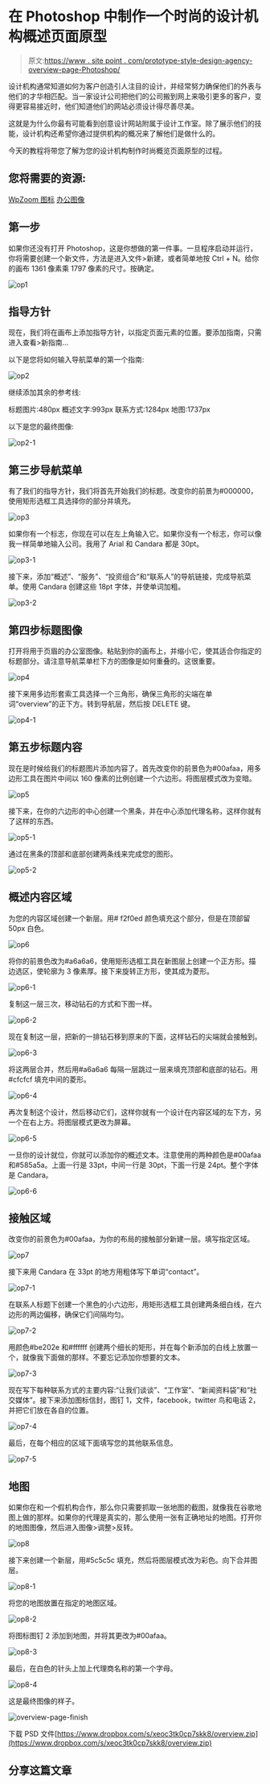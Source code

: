 # 在 Photoshop 中制作一个时尚的设计机构概述页面原型

> 原文:[https://www . site point . com/prototype-style-design-agency-overview-page-Photoshop/](https://www.sitepoint.com/prototype-stylish-design-agency-overview-page-photoshop/)

设计机构通常知道如何为客户创造引人注目的设计，并经常努力确保他们的外表与他们的才华相匹配。当一家设计公司把他们的公司搬到网上来吸引更多的客户，变得更容易接近时，他们知道他们的网站必须设计得尽善尽美。

这就是为什么你最有可能看到创意设计网站附属于设计工作室。除了展示他们的技能，设计机构还希望你通过提供机构的概况来了解他们是做什么的。

今天的教程将带您了解为您的设计机构制作时尚概览页面原型的过程。

## 您将需要的资源:

[WpZoom 图标](http://www.wpzoom.com/wpzoom/new-freebie-wpzoom-developer-icon-set-154-free-icons/)
[办公图像](http://www.flickr.com/photos/chapter3/498912064/sizes/o/in/photostream/)

## 第一步

如果你还没有打开 Photoshop，这是你想做的第一件事。一旦程序启动并运行，你将需要创建一个新文件，方法是进入文件>新建，或者简单地按 Ctrl + N。给你的画布 1361 像素乘 1797 像素的尺寸。按确定。

![op1](../Images/77d055a1919108176a2398bf6299e400.png)

## 指导方针

现在，我们将在画布上添加指导方针，以指定页面元素的位置。要添加指南，只需进入查看>新指南…

以下是您将如何输入导航菜单的第一个指南:

![op2](../Images/3d8a1289653fca72ba8f756954674163.png)

继续添加其余的参考线:

标题图片:480px
概述文字:993px
联系方式:1284px
地图:1737px

以下是您的最终图像:

![op2-1](../Images/7b3ee5b2da80a856eb75915ec5be54f0.png)

## 第三步导航菜单

有了我们的指导方针，我们将首先开始我们的标题。改变你的前景为#000000，使用矩形选框工具选择你的部分并填充。

![op3](../Images/6adb65a83014bcf0650175e50e667df4.png)

如果你有一个标志，你现在可以在左上角输入它。如果你没有一个标志，你可以像我一样简单地输入公司。我用了 Arial 和 Candara 都是 30pt。

![op3-1](../Images/7534c5f0b75a4e961263e59ab315ba0c.png)

接下来，添加“概述”、“服务”、“投资组合”和“联系人”的导航链接，完成导航菜单。使用 Candara 创建这些 18pt 字体，并使单词加粗。

![op3-2](../Images/9befddd8f5fd74edd4f5364c844f373e.png)

## 第四步标题图像

打开将用于页眉的办公室图像。粘贴到你的画布上，并缩小它，使其适合你指定的标题部分。请注意导航菜单栏下方的图像是如何重叠的。这很重要。

![op4](../Images/7fed9f6bef2b9d67cd07385cd055e057.png)

接下来用多边形套索工具选择一个三角形，确保三角形的尖端在单词“overview”的正下方。转到导航层，然后按 DELETE 键。

![op4-1](../Images/c91026d29f7e1e7061660bd8d0c2f0e0.png)

## 第五步标题内容

现在是时候给我们的标题图片添加内容了。首先改变你的前景色为#00afaa，用多边形工具在图片中间以 160 像素的比例创建一个六边形。将图层模式改为变暗。

![op5](../Images/7012d9d4ae4e8d85295f812a9ef58303.png)

接下来，在你的六边形的中心创建一个黑条，并在中心添加代理名称，这样你就有了这样的东西。

![op5-1](../Images/2ba86c8cc3679f4fe9e131702faced5e.png)

通过在黑条的顶部和底部创建两条线来完成您的图形。

![op5-2](../Images/203077547eefb3a4992c8ec09dc57eaa.png)

## 概述内容区域

为您的内容区域创建一个新层。用# f2f0ed 颜色填充这个部分，但是在顶部留 50px 白色。

![op6](../Images/bfc6b51f48ec2814305bbea2323ea0a3.png)

将你的前景色改为#a6a6a6，使用矩形选框工具在新图层上创建一个正方形。描边选区，使轮廓为 3 像素厚。接下来旋转正方形，使其成为菱形。

![op6-1](../Images/598150403bf4fc2393f8616a0de70d6f.png)

复制这一层三次，移动钻石的方式和下图一样。

![op6-2](../Images/cb458cdfc9b02d1839a978e3023e44c0.png)

现在复制这一层，把新的一排钻石移到原来的下面，这样钻石的尖端就会接触到。

![op6-3](../Images/97409ddc9f98b063371bf36ff70a0577.png)

将这两层合并，然后用#a6a6a6 每隔一层跳过一层来填充顶部和底部的钻石。用#cfcfcf 填充中间的菱形。

![op6-4](../Images/e03529e0368ffb32daa3e210e0c0516a.png)

再次复制这个设计，然后移动它们，这样你就有一个设计在内容区域的左下方，另一个在右上方。将图层模式更改为屏幕。

![op6-5](../Images/da231e5c28884409a1bfb96353bf1cb2.png)

一旦你的设计就位，你就可以添加你的概述文本。注意使用的两种颜色是#00afaa 和#585a5a。上面一行是 33pt，中间一行是 30pt，下面一行是 24pt。整个字体是 Candara。

![op6-6](../Images/0bdd45ef5ba478c57eabdd5efd208f36.png)

## 接触区域

改变你的前景色为#00afaa，为你的布局的接触部分新建一层。填写指定区域。

![op7](../Images/860986c92cf91a90c7953ed2a79f74cb.png)

接下来用 Candara 在 33pt 的地方用粗体写下单词“contact”。

![op7-1](../Images/6ab5a3365da39ba4761e7c6f8bf74a43.png)

在联系人标题下创建一个黑色的小六边形，用矩形选框工具创建两条细白线，在六边形的两边偏移，确保它们间隔均匀。

![op7-2](../Images/32b0d7028edc2621a9a4ebe853c4fe90.png)

用颜色#be202e 和#ffffff 创建两个细长的矩形，并在每个新添加的白线上放置一个，就像我下面做的那样。不要忘记添加你想要的文本。

![op7-3](../Images/04f9018fd50c7d5d24b3bedd0a902be5.png)

现在写下每种联系方式的主要内容:“让我们谈谈”、“工作室”、“新闻资料袋”和“社交媒体”。接下来添加图标信封，图钉 1，文件，facebook，twitter 鸟和电话 2，并把它们放在各自的位置。

![op7-4](../Images/7a643a69b7e884a3fc7d2aaae6ea39eb.png)

最后，在每个相应的区域下面填写您的其他联系信息。

![op7-5](../Images/ad1c092ffd0f8903211953fcba3614ed.png)

## 地图

如果你在和一个假机构合作，那么你只需要抓取一张地图的截图，就像我在谷歌地图上做的那样。如果你的代理是真实的，那么使用一张有正确地址的地图。打开你的地图图像，然后进入图像>调整>反转。

![op8](../Images/89093396eec09cddf3e0834857652b00.png)

接下来创建一个新层，用#5c5c5c 填充，然后将图层模式改为彩色。向下合并图层。

![op8-1](../Images/a36812b63115aea962e4787132b7909c.png)

将您的地图放置在指定的地图区域。

![op8-2](../Images/8252dc670faeaeec18593a7ff4447e9e.png)

将图标图钉 2 添加到地图，并将其更改为#00afaa。

![op8-3](../Images/41afd19c42dc7b1364ce7062937e1fe7.png)

最后，在白色的针头上加上代理商名称的第一个字母。

![op8-4](../Images/ac4559cd01ac5dad589889d11a81bf20.png)

这是最终图像的样子。

![overview-page-finish](../Images/f94e8f644c415c7a9b047140cfa6ee36.png)

下载 PSD 文件[https://www.dropbox.com/s/xeoc3tk0cp7skk8/overview.zip](https://www.dropbox.com/s/xeoc3tk0cp7skk8/overview.zip)

## 分享这篇文章